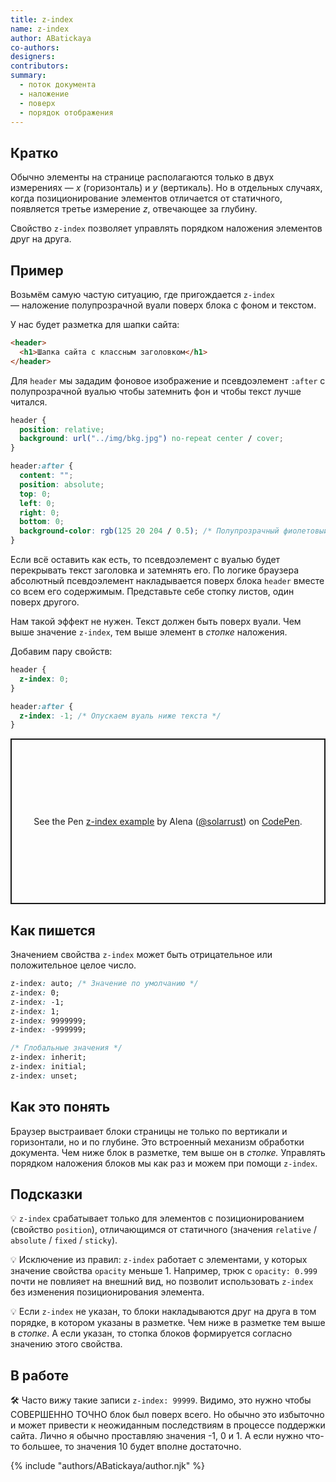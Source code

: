 ```yaml
---
title: z-index
name: z-index
author: ABatickaya
co-authors:
designers:
contributors:
summary:
  - поток документа
  - наложение
  - поверх
  - порядок отображения
---
```


## Кратко

Обычно элементы на странице располагаются только в двух измерениях — _x_ (горизонталь) и _y_ (вертикаль). Но в отдельных случаях, когда позиционирование элементов отличается от статичного, появляется третье измерение _z_, отвечающее за глубину.

Свойство `z-index` позволяет управлять порядком наложения элементов друг на друга.

## Пример

Возьмём самую частую ситуацию, где пригождается `z-index` — наложение полупрозрачной вуали поверх блока с фоном и текстом.

У нас будет разметка для шапки сайта:

```html
<header>
  <h1>Шапка сайта с классным заголовком</h1>
</header>
```

Для `header` мы зададим фоновое изображение и псевдоэлемент `:after` с полупрозрачной вуалью чтобы затемнить фон и чтобы текст лучше читался.

```css
header {
  position: relative;
  background: url("../img/bkg.jpg") no-repeat center / cover;
}

header:after {
  content: "";
  position: absolute;
  top: 0;
  left: 0;
  right: 0;
  bottom: 0;
  background-color: rgb(125 20 204 / 0.5); /* Полупрозрачный фиолетовый */
}
```

Если всё оставить как есть, то псевдоэлемент с вуалью будет перекрывать текст заголовка и затемнять его. По логике браузера абсолютный псевдоэлемент накладывается поверх блока `header` вместе со всем его содержимым. Представьте себе стопку листов, один поверх другого.

Нам такой эффект не нужен. Текст должен быть поверх вуали. Чем выше значение `z-index`, тем выше элемент в _стопке_ наложения.

Добавим пару свойств:

```css
header {
  z-index: 0;
}

header:after {
  z-index: -1; /* Опускаем вуаль ниже текста */
}
```

<p class="codepen" data-height="265" data-theme-id="dark" data-default-tab="result" data-user="solarrust" data-slug-hash="jOqmKmO" style="height: 265px; box-sizing: border-box; display: flex; align-items: center; justify-content: center; border: 2px solid; margin: 1em 0; padding: 1em;" data-pen-title="z-index example">
  <span>See the Pen <a href="https://codepen.io/solarrust/pen/jOqmKmO">
  z-index example</a> by Alena (<a href="https://codepen.io/solarrust">@solarrust</a>)
  on <a href="https://codepen.io">CodePen</a>.</span>
</p>
<script async src="https://static.codepen.io/assets/embed/ei.js"></script>

## Как пишется

Значением свойства `z-index` может быть отрицательное или положительное целое число.

```css
z-index: auto; /* Значение по умолчанию */
z-index: 0;
z-index: -1;
z-index: 1;
z-index: 9999999;
z-index: -999999;

/* Глобальные значения */
z-index: inherit;
z-index: initial;
z-index: unset;
```

## Как это понять

Браузер выстраивает блоки страницы не только по вертикали и горизонтали, но и по глубине. Это встроенный механизм обработки документа. Чем ниже блок в разметке, тем выше он в _стопке._ Управлять порядком наложения блоков мы как раз и можем при помощи `z-index`.

## Подсказки

💡 `z-index` срабатывает только для элементов с позиционированием (свойство `position`), отличающимся от статичного (значения `relative` / `absolute` / `fixed` / `sticky`).

💡 Исключение из правил: `z-index` работает с элементами, у которых значение свойства `opacity` меньше 1. Например, трюк с `opacity: 0.999` почти не повлияет на внешний вид, но позволит использовать `z-index` без изменения позиционирования элемента.

💡 Если `z-index` не указан, то блоки накладываются друг на друга в том порядке, в котором указаны в разметке. Чем ниже в разметке тем выше в _стопке_. А если указан, то стопка блоков формируется согласно значению этого свойства.

## В работе

🛠 Часто вижу такие записи `z-index: 99999`. Видимо, это нужно чтобы СОВЕРШЕННО ТОЧНО блок был поверх всего. Но обычно это избыточно и может привести к неожиданным последствиям в процессе поддержки сайта. Лично я обычно проставляю значения -1, 0 и 1. А если нужно что-то большее, то значения 10 будет вполне достаточно.

{% include "authors/ABatickaya/author.njk" %}

